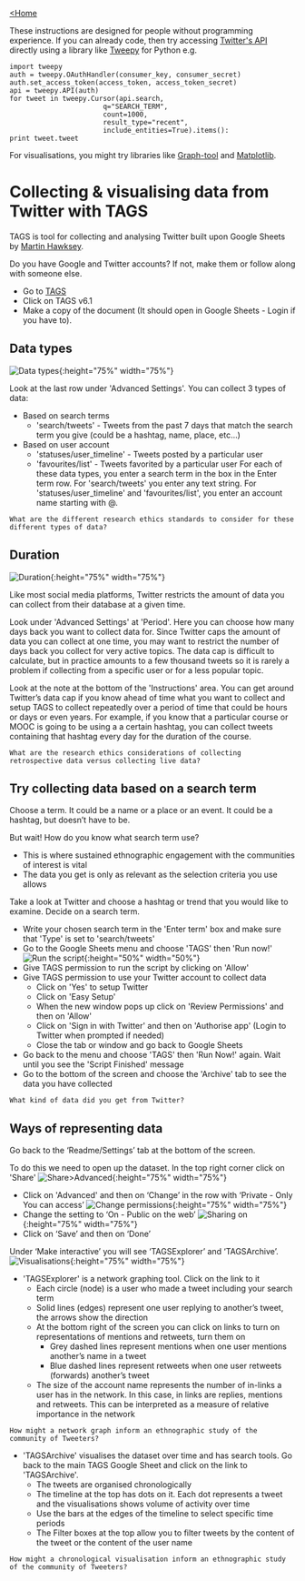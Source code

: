 [<Home](README.md)

These instructions are designed for people without programming experience. If you can already code, then try accessing [Twitter's API](https://developer.twitter.com/en/docs.html) directly using a library like [Tweepy](http://www.tweepy.org/) for Python e.g.
```
import tweepy
auth = tweepy.OAuthHandler(consumer_key, consumer_secret)
auth.set_access_token(access_token, access_token_secret)
api = tweepy.API(auth)
for tweet in tweepy.Cursor(api.search,
                       q="SEARCH_TERM",
                       count=1000,
                       result_type="recent",
                       include_entities=True).items():
print tweet.tweet
```
For visualisations, you might try libraries like [Graph-tool](https://graph-tool.skewed.de/) and [Matplotlib](https://matplotlib.org/).

# Collecting & visualising data from Twitter with TAGS

TAGS is tool for collecting and analysing Twitter built upon Google Sheets by [Martin Hawksey](https://twitter.com/mhawksey).

Do you have Google and Twitter accounts? If not, make them or follow along with someone else.
- Go to [TAGS](https://tags.hawksey.info/get-tags/)
- Click on TAGS v6.1
- Make a copy of the document (It should open in Google Sheets - Login if you have to).

## Data types

![Data types](https://github.com/rocketboytom/TEfL/blob/master/data_types.png?raw=true){:height="75%" width="75%"}

Look at the last row under 'Advanced Settings'. You can collect 3 types of data:
- Based on search terms
  - 'search/tweets' - Tweets from the past 7 days that match the search term you give (could be a hashtag, name, place, etc…)
- Based on user account
  - 'statuses/user_timeline' - Tweets posted by a particular user
  - 'favourites/list' - Tweets favorited by a particular user
For each of these data types, you enter a search term in the box in the Enter term row. For 'search/tweets' you enter any text string. For 'statuses/user_timeline' and 'favourites/list', you enter an account name starting with @.

```What are the different research ethics standards to consider for these different types of data?```

## Duration

![Duration](https://github.com/rocketboytom/TEfL/blob/master/duration.png?raw=true){:height="75%" width="75%"}

Like most social media platforms, Twitter restricts the amount of data you can collect from their database at a given time.

Look under 'Advanced Settings' at 'Period'. Here you can choose how many days back you want to collect data for. Since Twitter caps the amount of data you can collect at one time, you may want to restrict the number of days back you collect for very active topics. The data cap is difficult to calculate, but in practice amounts to a few thousand tweets so it is rarely a problem if collecting from a specific user or for a less popular topic.

Look at the note at the bottom of the 'Instructions' area. You can get around Twitter’s data cap if you know ahead of time what you want to collect and setup TAGS to collect repeatedly over a period of time that could be hours or days or even years. For example, if you know that a particular course or MOOC is going to be using a a certain hashtag, you can collect tweets containing that hashtag every day for the duration of the course.

```What are the research ethics considerations of collecting retrospective data versus collecting live data?```

## Try collecting data based on a search term

Choose a term. It could be a name or a place or an event. It could be a hashtag, but doesn’t have to be.

But wait! How do you know what search term use?
- This is where sustained ethnographic engagement with the communities of interest is vital
- The data you get is only as relevant as the selection criteria you use allows

Take a look at Twitter and choose a hashtag or trend that you would like to examine. Decide on a search term.

- Write your chosen search term in the 'Enter term' box and make sure that 'Type' is set to 'search/tweets'
- Go to the Google Sheets menu and choose 'TAGS' then 'Run now!'
![Run the script](https://github.com/rocketboytom/TEfL/blob/master/run_now.png?raw=true){:height="50%" width="50%"}
- Give TAGS permission to run the script by clicking on 'Allow'
- Give TAGS permission to use your Twitter account to collect data
  - Click on 'Yes' to setup Twitter
  - Click on 'Easy Setup'
  - When the new window pops up click on 'Review Permissions' and then on 'Allow'
  - Click on 'Sign in with Twitter' and then on 'Authorise app' (Login to Twitter when prompted if needed)
  - Close the tab or window and go back to Google Sheets
- Go back to the menu and choose 'TAGS' then 'Run Now!' again. Wait until you see the 'Script Finished' message
- Go to the bottom of the screen and choose the 'Archive' tab to see the data you have collected

```What kind of data did you get from Twitter?```

## Ways of representing data
Go back to the ‘Readme/Settings’ tab at the bottom of the screen.

To do this we need to open up the dataset. In the top right corner click on 'Share'
![Share>Advanced](https://github.com/rocketboytom/TEfL/blob/master/sharing_advanced.png?raw=true){:height="75%" width="75%"}
- Click on 'Advanced' and then on ‘Change’ in the row with ‘Private - Only You can access’
![Change permissions](https://github.com/rocketboytom/TEfL/blob/master/change_permissions.png?raw=true){:height="75%" width="75%"}
- Change the setting to ‘On - Public on the web’
![Sharing on](https://github.com/rocketboytom/TEfL/blob/master/sharing_on.png?raw=true){:height="75%" width="75%"}
- Click on ‘Save’ and then on ‘Done’

Under ‘Make interactive’ you will see ‘TAGSExplorer’ and ‘TAGSArchive’.
![Visualisations](https://github.com/rocketboytom/TEfL/blob/master/Visualisations.png?raw=true){:height="75%" width="75%"}
- 'TAGSExplorer' is a network graphing tool. Click on the link to it
  - Each circle (node) is a user who made a tweet including your search term
  - Solid lines (edges) represent one user replying to another’s tweet, the arrows show the direction
  - At the bottom right of the screen you can click on links to turn on representations of mentions and retweets, turn them on
    - Grey dashed lines represent mentions when one user mentions another’s name in a tweet
    - Blue dashed lines represent retweets when one user retweets (forwards) another’s tweet
  - The size of the account name represents the number of in-links a user has in the network. In this case, in links are replies, mentions and retweets. This can be interpreted as a measure of relative importance in the network

```How might a network graph inform an ethnographic study of the community of Tweeters?```

- 'TAGSArchive' visualises the dataset over time and has search tools. Go back to the main TAGS Google Sheet and click on the link to 'TAGSArchive'.
  - The tweets are organised chronologically
  - The timeline at the top has dots on it. Each dot represents a tweet and the visualisations shows volume of activity over time
  - Use the bars at the edges of the timeline to select specific time periods
  - The Filter boxes at the top allow you to filter tweets by the content of the tweet or the content of the user name

```How might a chronological visualisation inform an ethnographic study of the community of Tweeters?```





